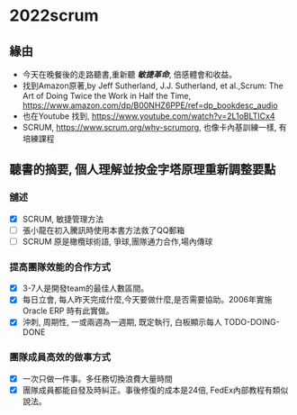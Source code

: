 # 2022scrum
## 緣由
- 今天在晚餐後的走路聽書,重新聽 ***敏捷革命***, 倍感體會和收益。
- 找到Amazon原著,by Jeff Sutherland, J.J. Sutherland, et al.,Scrum: The Art of Doing Twice the Work in Half the Time, https://www.amazon.com/dp/B00NHZ6PPE/ref=dp_bookdesc_audio
- 也在Youtube 找到, https://www.youtube.com/watch?v=2L1oBLTICx4
- SCRUM, https://www.scrum.org/why-scrumorg, 也像卡內基訓練一樣, 有培練課程

## 聽書的摘要, 個人理解並按金字塔原理重新調整要點

### 舖述
- [x] SCRUM, 敏捷管理方法
- [ ] 張小龍在初入騰訊時使用本書方法救了QQ郵箱
- [ ] SCRUM 原是橄欖球術語, 爭球,團隊通力合作,場內傳球

### 提高團隊效能的合作方式
- [x] 3-7人是開發team的最佳人數區間。
- [x] 每日立會, 每人昨天完成什麼,今天要做什麼,是否需要協助。2006年實施Oracle ERP 時有此實做。
- [x] 沖刺, 周期性, 一或兩週為一週期, 既定執行, 白板顯示每人 TODO-DOING-DONE
### 團隊成員高效的做事方式
- [x] 一次只做一件事。多任務切換浪費大量時間
- [x] 團隊成員都能自發及時糾正。事後修復的成本是24倍, FedEx內部教程有類似說法。
